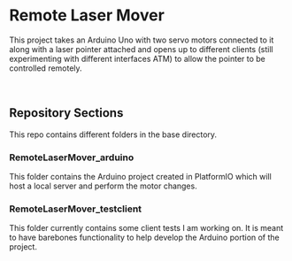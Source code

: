 # Remote Laser Mover #

This project takes an Arduino Uno with two servo motors connected to it along with a laser pointer attached and opens up to different clients (still experimenting with different interfaces ATM) to allow the pointer to be controlled remotely.

<br/>

## Repository Sections ##

This repo contains different folders in the base directory.

### RemoteLaserMover_arduino ###

This folder contains the Arduino project created in PlatformIO which will host a local server and perform the motor changes.

### RemoteLaserMover_testclient ###

This folder currently contains some client tests I am working on. It is meant to have barebones functionality to help develop the Arduino portion of the project.